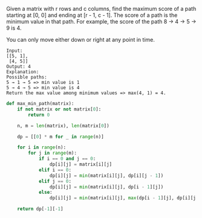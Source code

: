 Given a matrix with r rows and c columns, find the maximum score of a path starting at [0, 0] and ending at [r - 1, c - 1]. The score of a path is the minimum value in that path. For example, the score of the path 8 → 4 → 5 → 9 is 4.

You can only move either down or right at any point in time.

```
Input:
[[5, 1],
 [4, 5]]
Output: 4
Explanation:
Possible paths:
5 → 1 → 5 => min value is 1
5 → 4 → 5 => min value is 4
Return the max value among minimum values => max(4, 1) = 4.
```

```python
def max_min_path(matrix):
    if not matrix or not matrix[0]:
        return 0

    n, m = len(matrix), len(matrix[0])

    dp = [[0] * m for _ in range(n)]

    for i in range(n):
        for j in range(m):
            if i == 0 and j == 0:
                dp[i][j] = matrix[i][j]
            elif i == 0:
                dp[i][j] = min(matrix[i][j], dp[i][j - 1])
            elif j == 0:
                dp[i][j] = min(matrix[i][j], dp[i - 1][j])
            else:
                dp[i][j] = min(matrix[i][j], max(dp[i - 1][j], dp[i][j - 1])

    return dp[-1][-1]
 ```
